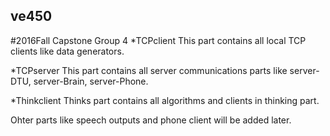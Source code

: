 ## ve450
#2016Fall Capstone Group 4
*TCPclient
This part contains all local TCP clients like data generators.

*TCPserver
This part contains all server communications parts like server-DTU, server-Brain, server-Phone.

*Thinkclient
Thinks part contains all algorithms and clients in thinking part.

Ohter parts like speech outputs and phone client will be added later.


